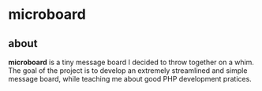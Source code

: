 # microboard

## about
**microboard** is a tiny message board I decided to throw together on a whim.
The goal of the project is to develop an extremely streamlined and simple message board, while teaching me about good PHP development pratices.